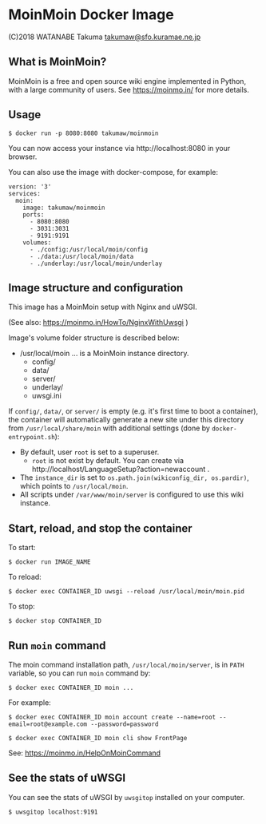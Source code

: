 # MoinMoin Docker Image

(C)2018 WATANABE Takuma takumaw@sfo.kuramae.ne.jp

## What is MoinMoin?

MoinMoin is a free and open source wiki engine implemented in Python, with a large community of users.
See https://moinmo.in/ for more details.

## Usage


    $ docker run -p 8080:8080 takumaw/moinmoin

You can now access your instance via http://localhost:8080 in your browser.

You can also use the image with docker-compose, for example:

```
version: '3'
services:
  moin:
    image: takumaw/moinmoin
    ports:
      - 8080:8080
      - 3031:3031
      - 9191:9191
    volumes:
      - ./config:/usr/local/moin/config
      - ./data:/usr/local/moin/data
      - ./underlay:/usr/local/moin/underlay
```


## Image structure and configuration

This image has a MoinMoin setup with Nginx and uWSGI.

(See also: https://moinmo.in/HowTo/NginxWithUwsgi )

Image's volume folder structure is described below:

  * /usr/local/moin
    ... is a MoinMoin instance directory.
    * config/
    * data/
    * server/
    * underlay/
    * uwsgi.ini

If `config/`, `data/`, or `server/` is empty (e.g. it's first time to boot a container),
the container will automatically generate a new site under this directory
from `/usr/local/share/moin` with additional settings (done by `docker-entrypoint.sh`):

  * By default, user `root` is set to a superuser.
    * `root` is not exist by default. You can create via http://localhost/LanguageSetup?action=newaccount .
  * The `instance_dir` is set to `os.path.join(wikiconfig_dir, os.pardir)`,
    which points to `/usr/local/moin`.
  * All scripts under `/var/www/moin/server` is configured to use this wiki instance.

## Start, reload, and stop the container

To start:

    $ docker run IMAGE_NAME

To reload:

    $ docker exec CONTAINER_ID uwsgi --reload /usr/local/moin/moin.pid

To stop:

    $ docker stop CONTAINER_ID

## Run `moin` command

The moin command installation path, `/usr/local/moin/server`, is in `PATH` variable, so you can run `moin` command by:

    $ docker exec CONTAINER_ID moin ...

For example:

    $ docker exec CONTAINER_ID moin account create --name=root --email=root@example.com --password=password

    $ docker exec CONTAINER_ID moin cli show FrontPage

See: https://moinmo.in/HelpOnMoinCommand

## See the stats of uWSGI

You can see the stats of uWSGI by `uwsgitop` installed on your computer.

    $ uwsgitop localhost:9191
